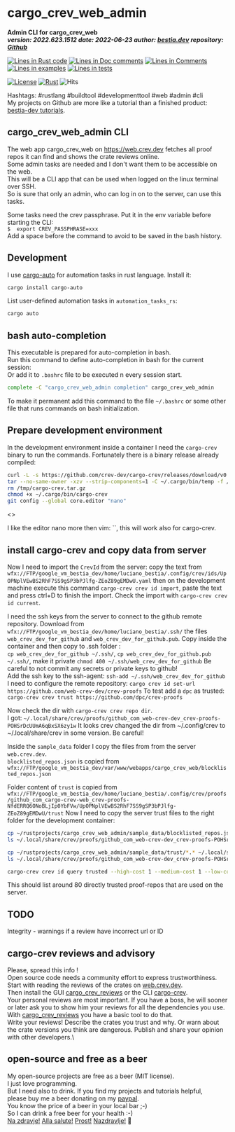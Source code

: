 [//]: # (auto_md_to_doc_comments segment start A)

# cargo_crev_web_admin

[//]: # (auto_cargo_toml_to_md start)

**Admin CLI for cargo_crev_web**  
***version: 2022.623.1512 date: 2022-06-23 author: [bestia.dev](https://bestia.dev) repository: [Github](https://github.com/bestia-dev/cargo_crev_web_admin/)***  

[//]: # (auto_cargo_toml_to_md end)

[//]: # (auto_lines_of_code start)
[![Lines in Rust code](https://img.shields.io/badge/Lines_in_Rust-814-green.svg)](https://github.com/bestia-dev/cargo_crev_web_admin/)
[![Lines in Doc comments](https://img.shields.io/badge/Lines_in_Doc_comments-119-blue.svg)](https://github.com/bestia-dev/cargo_crev_web_admin/)
[![Lines in Comments](https://img.shields.io/badge/Lines_in_comments-97-purple.svg)](https://github.com/bestia-dev/cargo_crev_web_admin/)
[![Lines in examples](https://img.shields.io/badge/Lines_in_examples-0-yellow.svg)](https://github.com/bestia-dev/cargo_crev_web_admin/)
[![Lines in tests](https://img.shields.io/badge/Lines_in_tests-36-orange.svg)](https://github.com/bestia-dev/cargo_crev_web_admin/)

[//]: # (auto_lines_of_code end)

[![License](https://img.shields.io/badge/license-MIT-blue.svg)](https://github.com/bestia-dev/cargo_crev_web_admin/blob/main/LICENSE)
[![Rust](https://github.com/bestia-dev/cargo_crev_web_admin/workflows/RustAction/badge.svg)](https://github.com/bestia-dev/cargo_crev_web_admin/)
![Hits](https://bestia.dev/webpage_hit_counter/get_svg_image/911031110.svg)

Hashtags: #rustlang #buildtool #developmenttool #web #admin #cli  
My projects on Github are more like a tutorial than a finished product: [bestia-dev tutorials](https://github.com/bestia-dev/tutorials_rust_wasm).

## cargo_crev_web_admin CLI

The web app cargo_crev_web on <https://web.crev.dev> fetches all proof repos it can find and shows the crate reviews online.  
Some admin tasks are needed and I don't want them to be accessible on the web.  
This will be a CLI app that can be used when logged on the linux terminal over SSH.  
So is sure that only an admin, who can log in on to the server, can use this tasks.

Some tasks need the crev passphrase. Put it in the env variable before starting the CLI:  
`$  export CREV_PASSPHRASE=xxx`  
Add a space before the command to avoid to be saved in the bash history.  

## Development

I use [cargo-auto](https://crates.io/crates/cargo-auto) for automation tasks in rust language. Install it:

```bash
cargo install cargo-auto
```

List user-defined automation tasks in `automation_tasks_rs`:

```bash
cargo auto
```

## bash auto-completion

This executable is prepared for auto-completion in bash.  
Run this command to define auto-completion in bash for the current session:  
Or add it to `.bashrc` file to be executed n every session start.

```bash
complete -C "cargo_crev_web_admin completion" cargo_crev_web_admin
```

To make it permanent add this command to the file `~/.bashrc` or some other file that runs commands on bash initialization.  

## Prepare development environment

In the development environment inside a container I need the `cargo-crev` binary to run the commands. Fortunately there is a binary release already compiled:

```bash
curl -L -s https://github.com/crev-dev/cargo-crev/releases/download/v0.23.3/cargo-crev-v0.23.3-x86_64-unknown-linux-musl.tar.gz --output /tmp/cargo-crev.tar.gz
tar --no-same-owner -xzv --strip-components=1 -C ~/.cargo/bin/temp -f /tmp/cargo-crev.tar.gz
rm /tmp/cargo-crev.tar.gz
chmod +x ~/.cargo/bin/cargo-crev
git config --global core.editor "nano"

```

<>

I like the editor nano more then vim: ``, this will work also for cargo-crev.



## install cargo-crev and copy data from server



Now I need to import the `CrevId` from the server: copy the text from `wfx://FTP/google_vm_bestia_dev/home/luciano_bestia/.config/crev/ids/UpOPNplVEwBS2RhF7SS9gSP3bPJlfg-ZEoZ89gEMDwU.yaml` then on the development machine execute this command `cargo-crev crev id import`, paste the text and press ctrl+D to finish the import.
Check the import with `cargo-crev crev id current`.  

I need the ssh keys from the server to connect to the github remote repository. Download from `wfx://FTP/google_vm_bestia_dev/home/luciano_bestia/.ssh/` the files `web_crev_dev_for_github` and `web_crev_dev_for_github.pub`. Copy inside the container and then copy to .ssh folder :  
`cp web_crev_dev_for_github ~/.ssh/`, `cp web_crev_dev_for_github.pub ~/.ssh/`, make it private `chmod 400 ~/.ssh/web_crev_dev_for_github`
Be careful to not commit any secrets or private keys to github!  
Add the ssh key to the ssh-agent: `ssh-add ~/.ssh/web_crev_dev_for_github`
I need to configure the remote repository: `cargo crev id set-url https://github.com/web-crev-dev/crev-proofs`
To test add a `dpc` as trusted: `cargo-crev crev trust https://github.com/dpc/crev-proofs`

Now check the dir with `cargo-crev crev repo dir`.  
I got: `~/.local/share/crev/proofs/github_com_web-crev-dev_crev-proofs-POHSrDcUUmA6qBxSX6zy1w`
It looks crev changed the dir from ~/.config/crev to ~/.local/share/crev in some version. Be careful!

Inside the `sample_data` folder I copy the files from from the server `web.crev.dev`.  
`blocklisted_repos.json` is copied from `wfx://FTP/google_vm_bestia_dev/var/www/webapps/cargo_crev_web/blocklisted_repos.json`

Folder content of `trust` is copied from `wfx://FTP/google_vm_bestia_dev/home/luciano_bestia/.config/crev/proofs/github_com_cargo-crev-web_crev-proofs-NfdERRQ6ONoBLjIp0YbFVw/UpOPNplVEwBS2RhF7SS9gSP3bPJlfg-ZEoZ89gEMDwU/trust`
Now I need to copy the server trust files to the right folder for the development container:

```bash
cp ~/rustprojects/cargo_crev_web_admin/sample_data/blocklisted_repos.json ~/.local/share/crev/proofs/github_com_web-crev-dev_crev-proofs-POHSrDcUUmA6qBxSX6zy1w/UpOPNplVEwBS2RhF7SS9gSP3bPJlfg-ZEoZ89gEMDwU/
ls ~/.local/share/crev/proofs/github_com_web-crev-dev_crev-proofs-POHSrDcUUmA6qBxSX6zy1w/UpOPNplVEwBS2RhF7SS9gSP3bPJlfg-ZEoZ89gEMDwU

cp ~/rustprojects/cargo_crev_web_admin/sample_data/trust/*.* ~/.local/share/crev/proofs/github_com_web-crev-dev_crev-proofs-POHSrDcUUmA6qBxSX6zy1w/UpOPNplVEwBS2RhF7SS9gSP3bPJlfg-ZEoZ89gEMDwU/trust/
ls ~/.local/share/crev/proofs/github_com_web-crev-dev_crev-proofs-POHSrDcUUmA6qBxSX6zy1w/UpOPNplVEwBS2RhF7SS9gSP3bPJlfg-ZEoZ89gEMDwU/trust

cargo-crev crev id query trusted --high-cost 1 --medium-cost 1 --low-cost 1 --depth 1
```

This should list around 80 directly trusted proof-repos that are used on the server.  

## TODO

Integrity - warnings if a review have incorrect url or ID

## cargo-crev reviews and advisory

Please, spread this info !\
Open source code needs a community effort to express trustworthiness.\
Start with reading the reviews of the crates on [web.crev.dev](https://web.crev.dev/rust-reviews/crates). \
Then install the GUI [cargo_crev_reviews](https://crates.io/crates/cargo_crev_reviews) or the CLI [cargo-crev](https://github.com/crev-dev/cargo-crev)\.  
Your personal reviews are most important. If you have a boss, he will sooner or later ask you to show him your reviews for all the dependencies you use. With [cargo_crev_reviews](https://crates.io/crates/cargo_crev_reviews) you have a basic tool to do that. \
Write your reviews! Describe the crates you trust and why. Or warn about the crate versions you think are dangerous. Publish and share your opinion with other developers.\

## open-source and free as a beer

My open-source projects are free as a beer (MIT license).  
I just love programming.  
But I need also to drink. If you find my projects and tutorials helpful,  
please buy me a beer donating on my [paypal](https://paypal.me/LucianoBestia).  
You know the price of a beer in your local bar ;-)  
So I can drink a free beer for your health :-)  
[Na zdravje!](https://translate.google.com/?hl=en&sl=sl&tl=en&text=Na%20zdravje&op=translate) [Alla salute!](https://dictionary.cambridge.org/dictionary/italian-english/alla-salute) [Prost!](https://dictionary.cambridge.org/dictionary/german-english/prost) [Nazdravlje!](https://matadornetwork.com/nights/how-to-say-cheers-in-50-languages/) 🍻

[//]: # (auto_md_to_doc_comments segment end A)
